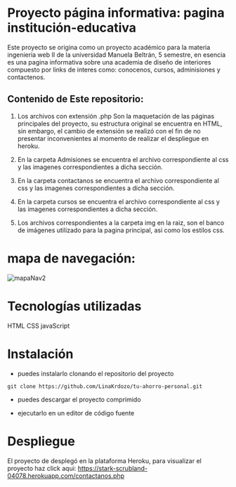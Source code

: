# Proyecto página informativa: pagina institución-educativa

Este proyecto se origina como un proyecto académico para la materia ingenieria web II de la universidad Manuela Beltrán, 5 semestre, en esencia es una pagina informativa sobre una academia de diseño de interiores compuesto por links de interes como: conocenos, cursos, adminisiones y contactenos.

## Contenido de Este repositorio:

1. Los archivos con extensión .php Son la maquetación de las páginas principales del proyecto, su estructura original se encuentra en HTML, sin embargo, el cambio de extensión se realizó con el fin de no presentar inconvenientes al momento de realizar el despliegue en heroku.

2. En la carpeta Admisiones se encuentra el archivo correspondiente al css y las imagenes correspondientes a dicha sección.

3. En la carpeta contactanos se encuentra el archivo correspondiente al css y las imagenes correspondientes a dicha sección.

4. En la carpeta cursos se encuentra el archivo correspondiente al css y las imagenes correspondientes a dicha sección.

5. Los archivos correspondientes a la carpeta img en la raiz, son el banco de imágenes utilizado para la pagina principal, asi como los estilos css.

# mapa de navegación:
![mapaNav2](https://user-images.githubusercontent.com/84297258/175445715-6a13a17d-825d-42a0-a4b1-45b961ee26cc.png)

# Tecnologías utilizadas
HTML
CSS
javaScript

# Instalación
- puedes instalarlo clonando el repositorio del proyecto
```
git clone https://github.com/LinaKrdozo/tu-ahorro-personal.git
```
- puedes descargar el proyecto comprimido

- ejecutarlo en un editor de código fuente

# Despliegue
El proyecto de desplegó en la plataforma Heroku, para visualizar el proyecto haz click aqui: https://stark-scrubland-04078.herokuapp.com/contactanos.php
